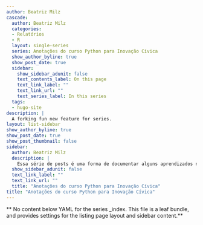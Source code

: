 ```yaml
---
author: Beatriz Milz
cascade:
  author: Beatriz Milz
  categories:
  - Relatórios
  - R
  layout: single-series
  series: Anotações do curso Python para Inovação Cívica
  show_author_byline: true
  show_post_date: true
  sidebar:
    show_sidebar_adunit: false
    text_contents_label: On this page
    text_link_label: ""
    text_link_url: ""
    text_series_label: In this series
  tags:
  - hugo-site
description: |
  A forking fun new feature for series.
layout: list-sidebar
show_author_byline: true
show_post_date: true
show_post_thumbnail: false
sidebar:
  author: Beatriz Milz
  description: |
    Essa série de posts é uma forma de documentar alguns aprendizados na minha trajetória estudando Python. Estou fazendo o curso de [Python para inovação cívica](https://escoladedados.org/courses/python-para-inovacao-civica/), oferecido pela [Escola de Dados](https://escoladedados.org/). 
  show_sidebar_adunit: false
  text_link_label: ""
  text_link_url: ""
  title: "Anotações do curso Python para Inovação Cívica"
title: "Anotações do curso Python para Inovação Cívica"
---
```


** No content below YAML for the series _index. This file is a leaf bundle, and provides settings for the listing page layout and sidebar content.**
